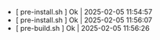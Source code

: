 - [ pre-install.sh ] Ok | 2025-02-05 11:54:57
- [ pre-install.sh ] Ok | 2025-02-05 11:56:07
- [ pre-build.sh ] Ok   | 2025-02-05 11:56:26
